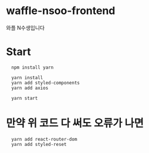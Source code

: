 # waffle-nsoo-frontend
와플 N수생입니다

# Start
```
  npm install yarn
  
  yarn install
  yarn add styled-components
  yarn add axios

  yarn start
```
# 만약 위 코드 다 써도 오류가 나면
```
  yarn add react-router-dom
  yarn add styled-reset
```
